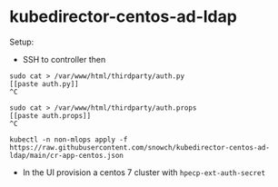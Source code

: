 # kubedirector-centos-ad-ldap

Setup:

- SSH to controller then

```
sudo cat > /var/www/html/thirdparty/auth.py 
[[paste auth.py]]
^C
```

```
sudo cat > /var/www/html/thirdparty/auth.props
[[paste auth.props]]
^C
```

```
kubectl -n non-mlops apply -f https://raw.githubusercontent.com/snowch/kubedirector-centos-ad-ldap/main/cr-app-centos.json
```

- In the UI provision a centos 7 cluster with `hpecp-ext-auth-secret`
